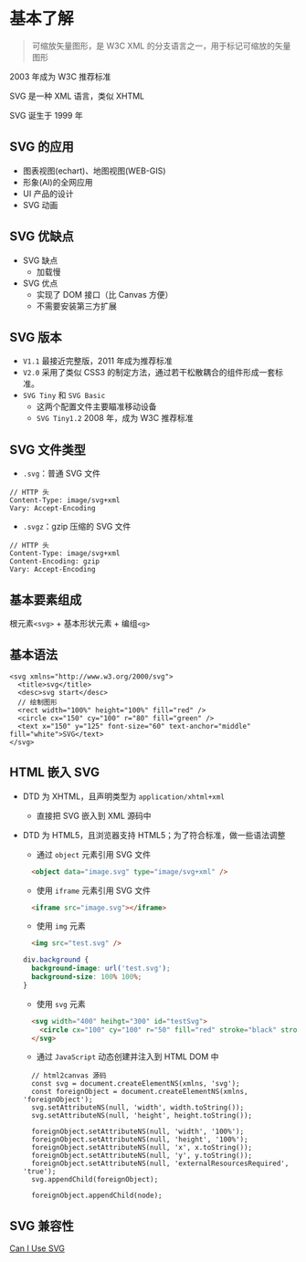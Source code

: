 # 基本了解

> 可缩放矢量图形，是 W3C XML 的分支语言之一，用于标记可缩放的矢量图形

2003 年成为 W3C 推荐标准

SVG 是一种 XML 语言，类似 XHTML

SVG 诞生于 1999 年

## SVG 的应用

- 图表视图(echart)、地图视图(WEB-GIS)
- 形象(AI)的全网应用
- UI 产品的设计
- SVG 动画

## SVG 优缺点

- SVG 缺点
  - 加载慢
- SVG 优点
  - 实现了 DOM 接口（比 Canvas 方便）
  - 不需要安装第三方扩展

## SVG 版本

- `V1.1` 最接近完整版，2011 年成为推荐标准
- `V2.0` 采用了类似 CSS3 的制定方法，通过若干松散耦合的组件形成一套标准。
- `SVG Tiny` 和 `SVG Basic`
  - 这两个配置文件主要瞄准移动设备
  - `SVG Tiny1.2` 2008 年，成为 W3C 推荐标准

## SVG 文件类型

- `.svg`：普通 SVG 文件

```
// HTTP 头
Content-Type: image/svg+xml
Vary: Accept-Encoding
```

- `.svgz`：gzip 压缩的 SVG 文件

```
// HTTP 头
Content-Type: image/svg+xml
Content-Encoding: gzip
Vary: Accept-Encoding
```

## 基本要素组成

根元素`<svg>` + 基本形状元素 + 编组`<g>`

## 基本语法

```SVG
<svg xmlns="http://www.w3.org/2000/svg">
  <title>svg</title>
  <desc>svg start</desc>
  // 绘制图形
  <rect width="100%" height="100%" fill="red" />
  <circle cx="150" cy="100" r="80" fill="green" />
  <text x="150" y="125" font-size="60" text-anchor="middle" fill="white">SVG</text>
</svg>
```

## HTML 嵌入 SVG

- DTD 为 XHTML，且声明类型为 `application/xhtml+xml`
  - 直接把 SVG 嵌入到 XML 源码中
- DTD 为 HTML5，且浏览器支持 HTML5；为了符合标准，做一些语法调整

  - 通过 `object` 元素引用 SVG 文件

  ```HTML
    <object data="image.svg" type="image/svg+xml" />
  ```

  - 使用 `iframe` 元素引用 SVG 文件

  ```HTML
    <iframe src="image.svg"></iframe>
  ```

  - 使用 `img` 元素

  ```HTML
    <img src="test.svg" />
  ```

  ```CSS
  div.background {
    background-image: url('test.svg');
    background-size: 100% 100%;
  }
  ```

  - 使用 `svg` 元素

  ```HTML
    <svg width="400" heihgt="300" id="testSvg">
      <circle cx="100" cy="100" r="50" fill="red" stroke="black" strock-width="2" id="testCircle"></circle>
    </svg>
  ```

  - 通过 `JavaScript` 动态创建并注入到 HTML DOM 中

  ```JS
    // html2canvas 源码
    const svg = document.createElementNS(xmlns, 'svg');
    const foreignObject = document.createElementNS(xmlns, 'foreignObject');
    svg.setAttributeNS(null, 'width', width.toString());
    svg.setAttributeNS(null, 'height', height.toString());

    foreignObject.setAttributeNS(null, 'width', '100%');
    foreignObject.setAttributeNS(null, 'height', '100%');
    foreignObject.setAttributeNS(null, 'x', x.toString());
    foreignObject.setAttributeNS(null, 'y', y.toString());
    foreignObject.setAttributeNS(null, 'externalResourcesRequired', 'true');
    svg.appendChild(foreignObject);

    foreignObject.appendChild(node);
  ```

## SVG 兼容性

[Can I Use SVG](https://caniuse.com/svg)
